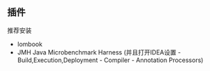## 插件
推荐安装
- lombook
- JMH Java Microbenchmark Harness (并且打开IDEA设置 - Build,Execution,Deployment - Compiler - Annotation Processors)
